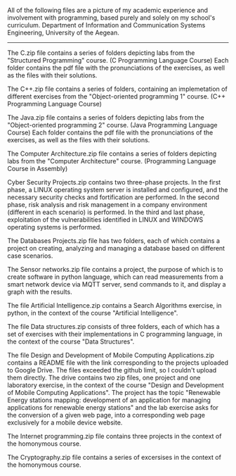 All of the following files are a picture of my academic experience and involvement with programming, based purely and solely on my school's curriculum. 
Department of Information and Communication Systems Engineering, University of the Aegean.

----------------------------------------------------------------------------------------------------------------------------------------------------------------------------

  The C.zip file contains a series of folders depicting labs from the "Structured Programming" course. (C Programming Language Course)
Each folder contains the pdf file with the pronunciations of the exercises, as well as the files with their solutions.

  The C++.zip file contains a series of folders, containing an implemetation of different exercises from the "Object-oriented programming 1" course. 
(C++ Programming Language Course)

  The Java.zip file contains a series of folders depicting labs from the "Object-oriented programming 2" course. (Java Programming Language Course)
Each folder contains the pdf file with the pronunciations of the exercises, as well as the files with their solutions.

  The Computer Architecture.zip file contains a series of folders depicting labs from the "Computer Architecture" course. (Programming Language Course in Assembly)

  Cyber Security Projects.zip contains two three-phase projects. 
In the first phase, a LINUX operating system server is installed and configured, and the necessary security checks and fortification are performed.
In the second phase, risk analysis and risk management in a company environment (different in each scenario) is performed.
In the third and last phase, exploitation of the vulnerabilities identified in LINUX and WINDOWS operating systems is performed.

  The Databases Projects.zip file has two folders, each of which contains a project on creating, analyzing and managing a database based on different case scenarios.

  The Sensor networks.zip file contains a project, the purpose of which is to create software in python language, which can read measurements from a smart network device via MQTT server, send commands to it, and display a graph with the results.

  The file Artificial Intelligence.zip contains a Search Algorithms exercise, in python, in the context of the course "Artificial Intelligence".

  The file Data structures.zip consists of three folders, each of which has a set of exercises with their implementations in C programming language, in the context of the course "Data Structures".

  The file Design and Development of Mobile Computing Applications.zip contains a README file with the link corresponding to the projects uploaded to Google Drive. The files exceeded the github limit, so I couldn't upload them directly.
  The drive contains two zip files, one project and one laboratory exercise, in the context of the course "Design and Development of Mobile Computing Applications". The project has the topic "Renewable Energy stations mapping: development of an application for managing applications for renewable energy stations" and the lab exercise asks for the conversion of a given web page, into a corresponding web page exclusively for a mobile device website.

  The Internet programming.zip file contains three projects in the context of the homonymous course.

  The Cryptography.zip file contains a series of excersises in the context of the homonymous course.
